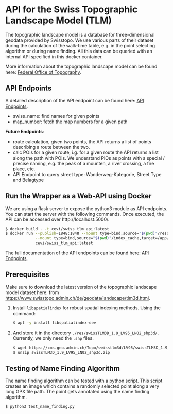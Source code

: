 # API for the Swiss Topographic Landscape Model (TLM)

The topographic landscape model is a database for three-dimensional geodata provided by Swisstopo. We use various parts
of their dataset during the calculation of the walk-time table, e.g. in the point selecting algorithm or during name
finding. All this data can be queried with an internal API specified in this docker container.

More information about the topographic landscape model can be found here:
[Federal Office of Topography](https://www.swisstopo.admin.ch/en/knowledge-facts/topographic-landscape-model.html).

## API Endpoints

A detailed description of the API endpoint can be found here: [API Endpoints](API_Endpoints.md).

- swiss_name: find names for given points
- map_number: fetch the map numbers for a given path

**Future Endpoints**:
- route calculation, given two points, the API returns a list of points describing a route between the two.
- calc POIs for a given route, i.g. for a given route the API returns a list along the path with POIs. We understand
  PIOs as points with a special / precise naming, e.g. the peak of a mounten, a river crossing, a fire place, etc.
- API Endpoint to query street type: Wanderweg-Kategorie, Street Type and Belagtype


## Run the Wrapper as a Web-API using Docker

We are using a flask server to expose the python3 module as API endpoints. You can start the server with the following
commands. Once executed, the API can be accessed over http://localhost:5000/.

```bash
$ docker build . -t cevi/swiss_tlm_api:latest
$ docker run --publish=1848:1848 --mount type=bind,source="$(pwd)"/resources,target=/app/resources \
             --mount type=bind,source="$(pwd)"/index_cache,target=/app/index_cache \
             cevi/swiss_tlm_api:latest 
```

The full documentation of the API endpoints can be found here: [API Endpoints](API_Endpoints.md).


## Prerequisites

Make sure to download the latest version of the topographic landscape model dataset here:
from https://www.swisstopo.admin.ch/de/geodata/landscape/tlm3d.html.

1) Install `libspatialindex` for robust spatial indexing methods. Using the command:
   ```bash
   $ apt -y install libspatialindex-dev
   ```

2) And store it in the directory `./res/swissTLM3D_1.9_LV95_LN02_shp3d/`. Currently, we only need the `.shp` files.
   ```bash
   $ wget https://cms.geo.admin.ch/Topo/swisstlm3d/LV95/swissTLM3D_1.9_LV95_LN02_shp3d.zip
   $ unzip swissTLM3D_1.9_LV95_LN02_shp3d.zip 
   ```

## Testing of Name Finding Algorithm

The name finding algorithm can be tested with a python script. This script creates an image which contains a randomly
selected point along a very long GPX file path. The point gets annotated using the name finding algorithm.

```bash
$ python3 test_name_finding.py 
```
